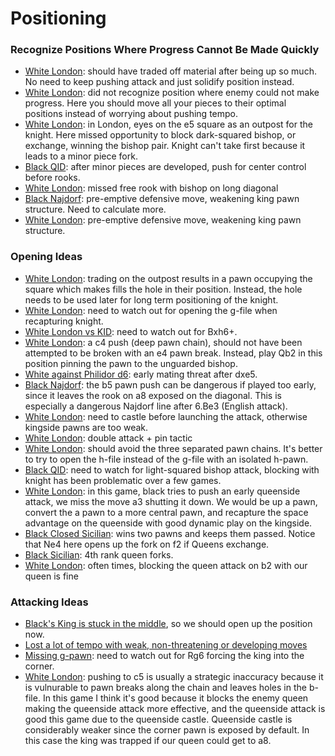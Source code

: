 # Positioning

### Recognize Positions Where Progress Cannot Be Made Quickly
- [White London](https://lichess.org/0b5UX0Yr/white#36): should have traded off material after being up so much. No need to keep pushing attack and just solidify position instead.
- [White London](https://lichess.org/cyeP8QBB/white#32): did not recognize position where enemy could not make progress. Here you should move all your pieces to their optimal positions instead of worrying about pushing tempo.
- [White London](https://lichess.org/rKQDvg7l/white#16): in London, eyes on the e5 square as an outpost for the knight. Here missed opportunity to block dark-squared bishop, or exchange, winning the bishop pair. Knight can't take first because it leads to a minor piece fork.
- [Black QID](https://lichess.org/3mKjE6FJ/black#23): after minor pieces are developed, push for center control before rooks.
- [White London](https://lichess.org/eZGhhtgA/white#12): missed free rook with bishop on long diagonal
- [Black Najdorf](https://lichess.org/kZofv8hB/black#35): pre-emptive defensive move, weakening king pawn structure. Need to calculate more.
- [White London](https://lichess.org/1oMjdrdd/white#32): pre-emptive defensive move, weakening king pawn structure. 

### Opening Ideas
- [White London](https://lichess.org/WAK7JgCL/white#20): trading on the outpost results in a pawn occupying the square which makes fills the hole in their position. Instead, the hole needs to be used later for long term positioning of the knight.
- [White London](https://lichess.org/7Ngh12Kp/white#12): need to watch out for opening the g-file when recapturing knight.
- [White London vs KID](https://lichess.org/1cPN468z/white#19): need to watch out for Bxh6+.
- [White London](https://lichess.org/1XYcNlXs/white#18): a c4 push (deep pawn chain), should not have been attempted to be broken with an e4 pawn break. Instead, play Qb2 in this position pinning the pawn to the unguarded bishop.
- [White against Philidor d6](https://lichess.org/tlloOW1i/white#8): early mating threat after dxe5.
- [Black Najdorf](https://lichess.org/fyOLhLih/black#15): the b5 pawn push can be dangerous if played too early, since it leaves the rook on a8 exposed on the diagonal. This is especially a dangerous Najdorf line after 6.Be3 (English attack).
- [White London](https://lichess.org/xth1RrDs/white#32): need to castle before launching the attack, otherwise kingside pawns are too weak.
- [White London](https://lichess.org/ZEHo5GSo/white#12): double attack + pin tactic
- [White London](https://lichess.org/XabOt7HN/white#16): should avoid the three separated pawn chains. It's better to try to open the h-file instead of the g-file with an isolated h-pawn.
- [Black QID](https://lichess.org/0DqPASJa/black#15): need to watch for light-squared bishop attack, blocking with knight has been problematic over a few games.
- [White London](https://lichess.org/0qIMkeTT/white#18): in this game, black tries to push an early queenside attack, we miss the move a3 shutting it down. We would be up a pawn, convert the a pawn to a more central pawn, and recapture the space advantage on the queenside with good dynamic play on the kingside.
- [Black Closed Sicilian](https://lichess.org/7xso3TZU/black#11): wins two pawns and keeps them passed. Notice that Ne4 here opens up the fork on f2 if Queens exchange.
- [Black Sicilian](https://lichess.org/edD1VVlL/black#9): 4th rank queen forks.
- [White London](https://lichess.org/xXfmHl63/white#10): often times, blocking the queen attack on b2 with our queen is fine

### Attacking Ideas
- [Black's King is stuck in the middle](https://lichess.org/rfRwsTAu/white#48), so we should open up the position now.
- [Lost a lot of tempo with weak, non-threatening or developing moves](https://lichess.org/1Cv8wk7J/black#31)
- [Missing g-pawn](https://lichess.org/tlloOW1i/white#43): need to watch out for Rg6 forcing the king into the corner.
- [White London](https://lichess.org/xth1RrDs/white#26): pushing to c5 is usually a strategic inaccuracy because it is vulnurable to pawn breaks along the chain and leaves holes in the b-file. In this game I think it's good because it blocks the enemy queen making the queenside attack more effective, and the queenside attack is good this game due to the queenside castle. Queenside castle is considerably weaker since the corner pawn is exposed by default. In this case the king was trapped if our queen could get to a8.


